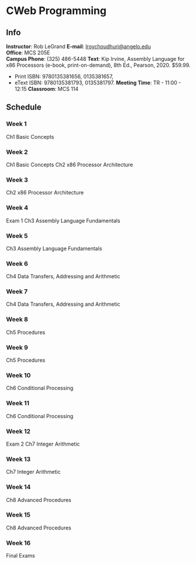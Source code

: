 # CWeb Programming

## Info
__Instructor__: Rob LeGrand
__E-mail__: lroychoudhuri@angelo.edu  
__Office__: MCS 205E  
__Campus Phone__: (325) 486-5448
__Text__: Kip Irvine, Assembly Language for x86 Processors (e-book, print-on-demand), 8th  Ed., Pearson, 2020. $59.99.  
- Print ISBN: 9780135381656, 0135381657,  
- eText ISBN: 9780135381793, 0135381797.
__Meeting Time__: TR - 11:00 - 12:15
__Classroom__: MCS 114

## Schedule
### Week 1
Ch1 Basic Concepts

### Week 2
Ch1 Basic Concepts
Ch2 x86 Processor Architecture

### Week 3
Ch2 x86 Processor Architecture

### Week 4
Exam 1
Ch3 Assembly Language Fundamentals

### Week 5
Ch3 Assembly Language Fundamentals

### Week 6
Ch4 Data Transfers, Addressing and Arithmetic

### Week 7
Ch4 Data Transfers, Addressing and Arithmetic

### Week 8
Ch5 Procedures

### Week 9
Ch5 Procedures

### Week 10
Ch6 Conditional Processing

### Week 11
Ch6 Conditional Processing

### Week 12
Exam 2
Ch7 Integer Arithmetic

### Week 13
Ch7 Integer Arithmetic

### Week 14
Ch8 Advanced Procedures

### Week 15
Ch8 Advanced Procedures

### Week 16
Final Exams
